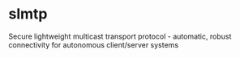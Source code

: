 # slmtp
Secure lightweight multicast transport protocol - automatic, robust connectivity for autonomous client/server systems
